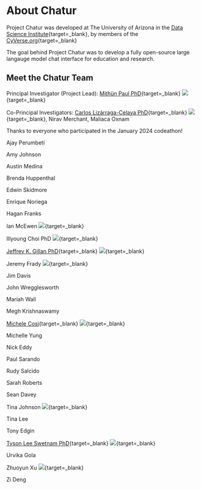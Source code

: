 # About Chatur

Project Chatur was developed at The University of Arizona in the [Data Science Institute](https://datascience.arizona.edu){target=_blank}, by members of the [CyVerse.org](https://cyverse.org){target=_blank}

The goal behind Project Chatur was to develop a fully open-source large langauge model chat interface for education and research.

## Meet the Chatur Team

Principal Investigator (Project Lead): [Mithün Paul PhD](https://data7.arizona.edu/person/mithun-paul){target=_blank} [![](https://orcid.org/sites/default/files/images/orcid_16x16.png)](https://orcid.org/0000-0002-3898-9008){target=_blank}

Co-Principal Investigators: [Carlos Lizárraga-Celaya PhD](https://carloslizarragac.github.io/){target=_blank} [![](https://orcid.org/sites/default/files/images/orcid_16x16.png)](https://orcid.org/0000-0002-0893-4268){target=_blank}, Nirav Merchant, Maliaca Oxnam

Thanks to everyone who participated in the January 2024 codeathon!

Ajay Perumbeti

Amy Johnson

Austin Medina

Brenda Huppenthal

Edwin Skidmore

Enrique Noriega

Hagan Franks

Ian McEwen [![](https://orcid.org/sites/default/files/images/orcid_16x16.png)](https://orcid.org/0000-0001-7545-5788){target=_blank}
 
Illyoung Choi PhD [![](https://orcid.org/sites/default/files/images/orcid_16x16.png)](https://orcid.org/0000-0002-9705-6355){target=_blank}

[Jeffrey K. Gillan PhD](https://www.gillanscience.com/){target=_blank} [![](https://orcid.org/sites/default/files/images/orcid_16x16.png)](https://orcid.org/0000-0002-0731-3048){target=_blank}

Jeremy Frady [![](https://orcid.org/sites/default/files/images/orcid_16x16.png)](https://orcid.org/0009-0002-8643-7678){target=_blank}

Jim Davis

John Wregglesworth

Mariah Wall

Megh Krishnaswamy

[Michele Cosi](https://cosimichele.github.io/){target=_blank} [![](https://orcid.org/sites/default/files/images/orcid_16x16.png)](https://orcid.org/0000-0001-7609-1939){target=_blank}

Michelle Yung

Nick Eddy

Paul Sarando

Rudy Salcido

Sarah Roberts

Sean Davey

Tina Johnson [![](https://orcid.org/sites/default/files/images/orcid_16x16.png)](http://orcid.org/0009-0007-8459-6276){target=_blank}

Tina Lee

Tony Edgin

[Tyson Lee Swetnam PhD](https://tysonswetnam.com/){target=_blank} [![](https://orcid.org/sites/default/files/images/orcid_16x16.png)](http://orcid.org/0000-0002-6639-7181){target=_blank}

Urvika Gola

Zhuoyun Xu [![](https://orcid.org/sites/default/files/images/orcid_16x16.png)](https://orcid.org/0000-0002-6322-3012){target=_blank}

Zi Deng
